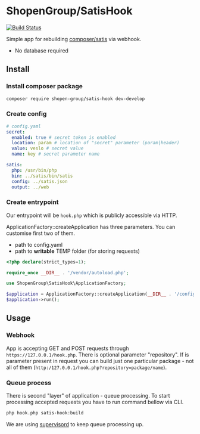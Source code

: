 # ShopenGroup/SatisHook

[![Build Status](https://travis-ci.org/shopen-group/satis-hook.svg?branch=develop)](https://travis-ci.org/shopen-group/satis-hook)


Simple app for rebuilding [composer/satis](https://github.com/composer/satis) via webhook.
* No database required

## Install

### Install composer package
```bash
composer require shopen-group/satis-hook dev-develop
```

### Create config
```yaml
# config.yaml
secret:
  enabled: true # secret token is enabled
  location: param # location of "secret" parameter (param|header)
  value: veslo # secret value
  name: key # secret parameter name

satis:
  php: /usr/bin/php
  bin: ../satis/bin/satis 
  config: ../satis.json 
  output: ../web
```

### Create entrypoint

Our entrypoint will be `hook.php` which is publicly accessible via HTTP.

ApplicationFactory::createApplication has three parameters. You can customise first two of them.
* path to config.yaml
* path to __writable__ TEMP folder (for storing requests)

```php
<?php declare(strict_types=1);

require_once __DIR__ . '/vendor/autoload.php';

use ShopenGroup\SatisHook\ApplicationFactory;

$application = ApplicationFactory::createApplication(__DIR__ . '/config.yaml', __DIR__ . '/temp', $argc);
$application->run();
```

## Usage

### Webhook
App is accepting GET and POST requests through `https://127.0.0.1/hook.php`.
There is optional parameter "repository". If is parameter present in request you can build just one particular package - not all of them (`http:/127.0.0.1/hook.php?repository=package/name`).

### Queue process
There is second "layer" of application - queue processing.
To start processing accepted requests you have to run command bellow via CLI.
```bash
php hook.php satis-hook:build
```

We are using [supervisord](http://supervisord.org) to keep queue processing up.
